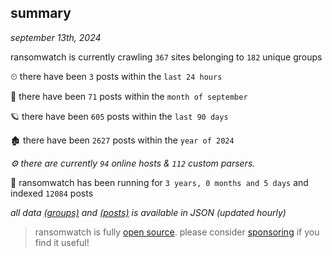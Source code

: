 
## summary
_september 13th, 2024_

ransomwatch is currently crawling `367` sites belonging to `182` unique groups

⏲ there have been `3` posts within the `last 24 hours`

🦈 there have been `71` posts within the `month of september`

🪐 there have been `605` posts within the `last 90 days`

🏚 there have been `2627` posts within the `year of 2024`

_⚙️ there are currently `94` online hosts & `112` custom parsers._

🦕 ransomwatch has been running for `3 years, 0 months and 5 days` and indexed `12084` posts

_all data  [(groups)](http://ransomwhat.telemetry.ltd/groups) and [(posts)](http://ransomwhat.telemetry.ltd/posts) is available in JSON (updated hourly)_

> ransomwatch is fully [open source](https://github.com/joshhighet/ransomwatch#ransomwatch--). please consider [sponsoring](https://github.com/sponsors/joshhighet) if you find it useful!
